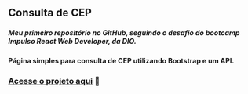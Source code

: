 ## Consulta de CEP

##### Meu primeiro repositório no GitHub, seguindo o desafio do bootcamp Impulso React Web Developer, da DIO.

#### Página simples para consulta de CEP utilizando Bootstrap e um API.

### [Acesse o projeto aqui](https://thais95.github.io/dio-desafio-github-primeiro-repositorio/) 🔎

